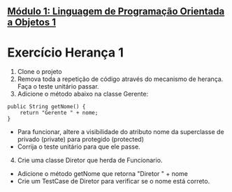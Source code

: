 ## [Módulo 1: Linguagem de Programação Orientada a Objetos 1](https://aula-java.github.io/aulas/lpoo-1.html)

# Exercício Herança 1

1. Clone o projeto
2. Remova toda a repetição de código através do mecanismo de herança. Faça o teste unitário passar. 
3. Adicione o método abaixo na classe Gerente:
```
public String getNome() {
    return "Gerente " + nome;
}
```
  - Para funcionar, altere a visibilidade do atributo nome da superclasse de privado (private) para protegido (protected)
  - Corrija o teste unitário para que ele passe.
4. Crie uma classe Diretor que herda de Funcionario.
  - Adicione o método getNome que retorna "Diretor " + nome
  - Crie um TestCase de Diretor para verificar se o nome está correto.
